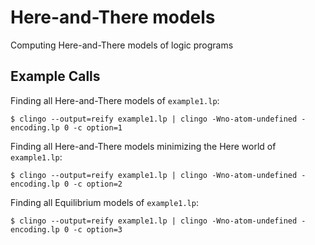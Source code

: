 # Here-and-There models

Computing Here-and-There models of logic programs


## Example Calls

Finding all Here-and-There models of `example1.lp`:

    $ clingo --output=reify example1.lp | clingo -Wno-atom-undefined - encoding.lp 0 -c option=1

Finding all Here-and-There models minimizing the Here world of `example1.lp`:

    $ clingo --output=reify example1.lp | clingo -Wno-atom-undefined - encoding.lp 0 -c option=2

Finding all Equilibrium models of `example1.lp`:

    $ clingo --output=reify example1.lp | clingo -Wno-atom-undefined - encoding.lp 0 -c option=3
